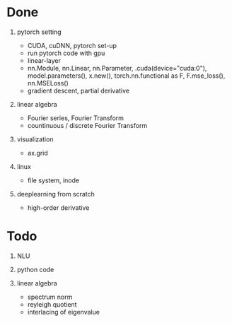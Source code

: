 # Done

1. pytorch setting
    - CUDA, cuDNN, pytorch set-up
    - run pytorch code with gpu
    - linear-layer
    - nn.Module, nn.Linear, nn.Parameter, .cuda(device="cuda:0"), model.parameters(), x.new(), torch.nn.functional as F, F.mse_loss(), nn.MSELoss()
    - gradient descent, partial derivative

2. linear algebra
    - Fourier series, Fourier Transform
    - countinuous / discrete Fourier Transform

3. visualization
    - ax.grid

4. linux
    - file system, inode

5. deeplearning from scratch
    - high-order derivative

# Todo

1. NLU

2. python code

3. linear algebra
    - spectrum norm
    - reyleigh quotient
    - interlacing of eigenvalue

